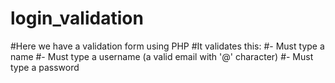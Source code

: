 # login_validation

#Here we have a validation form using PHP
#It validates this:
#- Must type a name
#- Must type a username (a valid email with '@' character)
#- Must type a password
